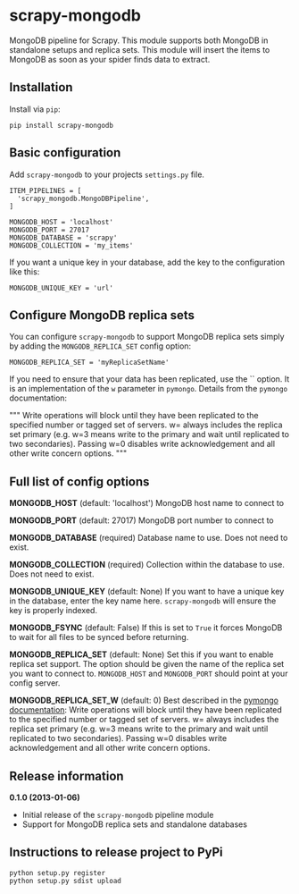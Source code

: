 scrapy-mongodb
==============
MongoDB pipeline for Scrapy. This module supports both MongoDB in standalone setups and replica sets. This module will insert the items to MongoDB as soon as your spider finds data to extract.

Installation
------------
Install via `pip`:

    pip install scrapy-mongodb

Basic configuration
-------------------
Add `scrapy-mongodb` to your projects `settings.py` file.

    ITEM_PIPELINES = [
      'scrapy_mongodb.MongoDBPipeline',
    ]

    MONGODB_HOST = 'localhost'
    MONGODB_PORT = 27017
    MONGODB_DATABASE = 'scrapy'
    MONGODB_COLLECTION = 'my_items'

If you want a unique key in your database, add the key to the configuration like this:

    MONGODB_UNIQUE_KEY = 'url'

Configure MongoDB replica sets
------------------------------
You can configure `scrapy-mongodb` to support MongoDB replica sets simply by adding the `MONGODB_REPLICA_SET` config option:

    MONGODB_REPLICA_SET = 'myReplicaSetName'

If you need to ensure that your data has been replicated, use the `` option. It is an implementation of the `w` parameter in `pymongo`. Details from the `pymongo` documentation:

"""
Write operations will block until they have been replicated to the specified number or tagged set of servers. w=<int> always includes the replica set primary (e.g. w=3 means write to the primary and wait until replicated to two secondaries). Passing w=0 disables write acknowledgement and all other write concern options.
"""

Full list of config options
---------------------------
**MONGODB_HOST** (default: 'localhost')
MongoDB host name to connect to

**MONGODB_PORT** (default: 27017)
MongoDB port number to connect to

**MONGODB_DATABASE** (required)
Database name to use. Does not need to exist.

**MONGODB_COLLECTION** (required)
Collection within the database to use. Does not need to exist.

**MONGODB_UNIQUE_KEY** (default: None)
If you want to have a unique key in the database, enter the key name here. `scrapy-mongodb` will ensure the key is properly indexed.

**MONGODB_FSYNC** (default: False)
If this is set to `True` it forces MongoDB to wait for all files to be synced before returning.

**MONGODB_REPLICA_SET** (default: None)
Set this if you want to enable replica set support. The option should be given the name of the replica set you want to connect to. `MONGODB_HOST` and `MONGODB_PORT` should point at your config server.

**MONGODB_REPLICA_SET_W** (default: 0)
Best described in the [pymongo documentation](http://api.mongodb.org/python/current/api/pymongo/mongo_replica_set_client.html#pymongo.mongo_replica_set_client.MongoReplicaSetClient):
Write operations will block until they have been replicated to the specified number or tagged set of servers. w=<int> always includes the replica set primary (e.g. w=3 means write to the primary and wait until replicated to two secondaries). Passing w=0 disables write acknowledgement and all other write concern options.

Release information
-------------------
**0.1.0 (2013-01-06)**
- Initial release of the `scrapy-mongodb` pipeline module
- Support for MongoDB replica sets and standalone databases

Instructions to release project to PyPi
---------------------------------------

    python setup.py register
    python setup.py sdist upload
